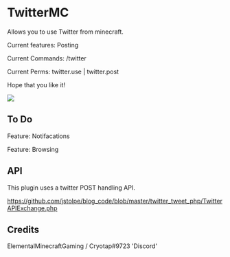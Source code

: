 # TwitterMC
Allows you to use Twitter from minecraft.

Current features: Posting

Current Commands: /twitter

Current Perms: twitter.use | twitter.post

Hope that you like it!

[![](https://poggit.pmmp.io/shield.state/TwitterMC)](https://poggit.pmmp.io/p/TwitterMC)

## To Do

Feature: Notifacations

Feature: Browsing

## API

This plugin uses a twitter POST handling API.

https://github.com/jstolpe/blog_code/blob/master/twitter_tweet_php/TwitterAPIExchange.php

## Credits

ElementalMinecraftGaming / Cryotap#9723 'Discord'
